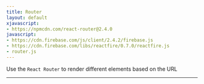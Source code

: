 ```yaml
---
title: Router
layout: default
xjavascript:
- https://npmcdn.com/react-router@2.4.0
javascript:
- https://cdn.firebase.com/js/client/2.4.2/firebase.js
- https://cdn.firebase.com/libs/reactfire/0.7.0/reactfire.js
- router.js
---
```


Use the `React Router` to render different elements based on the URL

---

<div id="app"></div>
